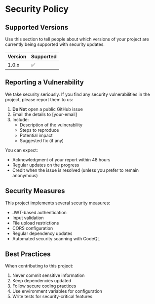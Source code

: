 # Security Policy

## Supported Versions

Use this section to tell people about which versions of your project are currently being supported with security updates.

| Version | Supported          |
| ------- | ------------------ |
| 1.0.x   | :white_check_mark: |

## Reporting a Vulnerability

We take security seriously. If you find any security vulnerabilities in the project, please report them to us:

1. **Do Not** open a public GitHub issue
2. Email the details to [your-email]
3. Include:
   - Description of the vulnerability
   - Steps to reproduce
   - Potential impact
   - Suggested fix (if any)

You can expect:
- Acknowledgment of your report within 48 hours
- Regular updates on the progress
- Credit when the issue is resolved (unless you prefer to remain anonymous)

## Security Measures

This project implements several security measures:

- JWT-based authentication
- Input validation
- File upload restrictions
- CORS configuration
- Regular dependency updates
- Automated security scanning with CodeQL

## Best Practices

When contributing to this project:

1. Never commit sensitive information
2. Keep dependencies updated
3. Follow secure coding practices
4. Use environment variables for configuration
5. Write tests for security-critical features
